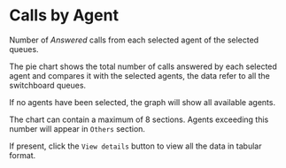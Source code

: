 # Calls by Agent

Number of *Answered* calls from each selected agent of the selected queues.

The pie chart shows the total number of calls answered by each selected agent 
and compares it with the selected agents, the data refer
to all the switchboard queues.

If no agents have been selected, the graph will show all available agents.

The chart can contain a maximum of 8 sections. Agents exceeding this number
will appear in ``Others`` section.

If present, click the ``View details`` button to view all the data
in tabular format.
